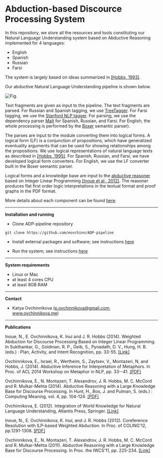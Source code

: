Abduction-based Discource Processing System
============

In this repository, we store all the resources and tools constituting 
our Natural Language Understanding system based on Abductive Reasoning implemented for 4 languages:

- English
- Spanish
- Russian
- Farsi

The system is largely based on ideas summarized in [[Hobbs, 1993]](http://www.isi.edu/~hobbs/interp-abduct-ai.pdf).

Our abductive Natural Language Understanding pipeline is shown below. 

![Fig.](https://raw.github.com/eovchinn/ADP-pipeline/master/docs/pics/pipeline-pic.png)

Text fragments are given as input to the pipeline. The text fragments are parsed. 
For Russian and Spanish tagging, we use [TreeTagger](http://www.ims.uni-stuttgart.de/projekte/corplex/TreeTagger/). 
For Farsi tagging, we use the [Stanford NLP tagger](http://nlp.stanford.edu/software/tagger.shtml). 
For parsing, we use the dependency parser [Malt](http://www.maltparser.org) for Spanish, Russian, and Farsi. 
For English, the whole processing is performed by the [Boxer](http://svn.ask.it.usyd.edu.au/trac/candc/wiki/boxer) 
semantic parser).  

The parses are input to the module converting them into logical forms. A logical form (LF) 
is a conjunction of propositions, which have generalized eventuality arguments that can be used for 
showing relationships among the propositions. We use logical representations of natural language texts as 
described in [[Hobbs, 1995]](http://www.isi.edu/~hobbs/op-acl85.pdf). For Spanish, Russian, and Farsi, we have developed logical form converters. 
For English, we use the LF converter built in the Boxer semantic parser.

Logical forms and a knowledge base are input to the [abductive reasoner](http://code.google.com/p/henry-n700/) based on Integer Linear Programming 
[[Inoue et al., 2012]](http://www.cl.ecei.tohoku.ac.jp/~naoya-i/resources/jelia2012_paper.pdf). The reasoner produces flat first order logic interpretations in the textual format 
and proof graphs in the PDF format.

More details about each component can be found [here](https://github.com/eovchinn/ADP-pipeline/blob/master/pipelines/README.md).

---

**Installation and running**

- Clone ADP-pipeline repository
 
```
git clone https://github.com/eovchinn/ADP-pipeline
```

- Install external packages and software; see instructions [here](https://github.com/eovchinn/ADP-pipeline/tree/master/installation)

- Run the system; see instructions [here](https://github.com/eovchinn/ADP-pipeline/blob/master/pipelines/common/README.md)

---

**System requirements**

- Linux or Mac
- at least 4 cores CPU
- at least 8GB RAM

---

**Contact**

- Katya Ovchinnikova (e.ovchinnikova@gmail.com, www.ovchinnikova.me)

---

**Publications**

Inoue, N., E. Ovchinnikova, K. Inui and J. R. Hobbs (2014). Weighted Abduction for Discourse Processing Based on Integer Linear Programming. In Sukthankar, G., Goldman, R. P., Geib, S., Pynadath, D. V., Hung, H. B. (eds.) : Plan, Activity, and Intent Recognition, pp. 33-55.  [[Link]](http://store.elsevier.com/Plan-Activity-and-Intent-Recognition/isbn-9780123985323/)

Ovchinnikova, E., Israel, R., Wertheim, S., Zaytsev, V., Montazeri, N, and Hobbs, J. (2014). Abductive Inference for Interpretation of Metaphors. In Proc. of ACL 2014 Workshop on Metaphor in NLP, pp. 33--41. [[PDF]](http://acl2014.org/acl2014/W14-23/pdf/W14-2305.pdf)

Ovchinnikova, E., N. Montazeri, T. Alexandrov, J. R. Hobbs, M. C. McCord and R. Mulkar-Mehta (2014). Abductive Reasoning with a Large Knowledge Base for Discourse Processing. In Hunt, H., Bos, J. and Pulman, S. (eds.) : Computing Meaning, vol. 4, pp. 104-124. [[PDF]](http://ovchinnikova.me/papers/IWCS-bookchap-final3.pdf)

Ovchinnikova, E. (2012). Integration of World Knowledge for Natural Language Understanding, Atlantis Press, Springer. [[Link]](http://www.springer.com/computer/ai/book/978-94-91216-52-7)

Inoue, N., E. Ovchinnikova, K. Inui, and J. R. Hobbs (2012). Coreference Resolution with ILP-based Weighted Abduction. In Proc. of COLING'12, pp.1291-1308. [[PDF]](http://ovchinnikova.me/papers/coling2012_final.pdf)

Ovchinnikova, E., N. Montazeri, T. Alexandrov, J. R. Hobbs, M. C. McCord and R. Mulkar-Mehta (2011). Abductive Reasoning with a Large Knowledge Base for Discourse Processing. In Proc. the IWCS'11, pp. 225-234.  [[Link]](http://www.aclweb.org/anthology/W/W11/W11-0124.pdf)
